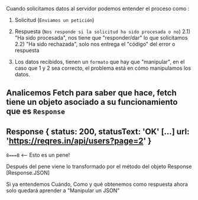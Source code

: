Cuando solicitamos datos al servidor podemos entender el proceso como :

1) Solicitud (`Enviamos un petición`)
2) Respuesta (`Nos responde si la solicitud ha sido procesada o no`)
    2.1) "Ha sido procesada", nos tiene que "responder/dar" lo que solicitamos
    2.2) "Ha sido rechazada", solo nos entrega el "código" del error o respuesta

3) Los datos recibidos, tienen un `formato` que hay que "manipular", en el caso que 1 y 2 sea correcto, el problema está en 
cómo manipulamos los datos.


Analicemos Fetch para saber que hace,
fetch tiene un objeto asociado a su funcionamiento que es `Response`
-----------------------
Response {
  status: 200,
  statusText: 'OK'
 [...]
  url: 'https://reqres.in/api/users?page=2'
}
---------------------------

`8===B` <-- Esto es un pene!

Después del pene viene lo transformado por el método del objeto Response [Response.JSON] 


Si ya entendemos Cuándo, Como y qué obtenemos como respuesta ahora solo quedará aprender a "Manipular un JSON"